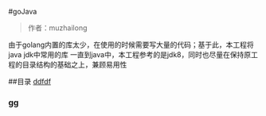 #goJava
>作者：muzhailong
<p>由于golang内置的库太少，在使用的时候需要写大量的代码；基于此，本工程将java jdk中常用的库
一直到java中，本工程参考的是jdk8，同时也尽量在保持原工程的目录结构的基础之上，兼顾易用性</p>


##目录
<a href="#1">ddfdf</a>

### gg

